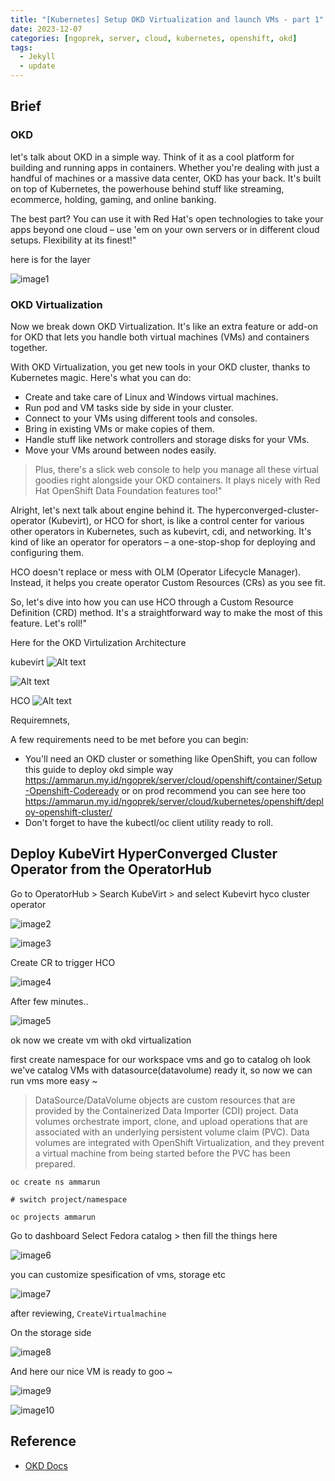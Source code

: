 ```yaml
---
title: "[Kubernetes] Setup OKD Virtualization and launch VMs - part 1"
date: 2023-12-07
categories: [ngoprek, server, cloud, kubernetes, openshift, okd]
tags:
  - Jekyll
  - update
---
```


## Brief

### OKD 

let's talk about OKD in a simple way. Think of it as a cool platform for building and running apps in containers. Whether you're dealing with just a handful of machines or a massive data center, OKD has your back. It's built on top of Kubernetes, the powerhouse behind stuff like streaming, ecommerce, holding, gaming, and online banking.

The best part? You can use it with Red Hat's open technologies to take your apps beyond one cloud – use 'em on your own servers or in different cloud setups. Flexibility at its finest!"

here is for the layer 

![image1](https://raw.githubusercontent.com/ammarun11/ammarun11.github.io/master/static/img/_posts/okd1.png)

### OKD Virtualization 

Now we break down OKD Virtualization. It's like an extra feature or add-on for OKD that lets you handle both virtual machines (VMs) and containers together.

With OKD Virtualization, you get new tools in your OKD cluster, thanks to Kubernetes magic. Here's what you can do:

- Create and take care of Linux and Windows virtual machines.
- Run pod and VM tasks side by side in your cluster.
- Connect to your VMs using different tools and consoles.
- Bring in existing VMs or make copies of them.
- Handle stuff like network controllers and storage disks for your VMs.
- Move your VMs around between nodes easily.

> Plus, there's a slick web console to help you manage all these virtual goodies right alongside your OKD containers. It plays nicely with Red Hat OpenShift Data Foundation features too!"

Alright, let's next talk about engine behind it. The hyperconverged-cluster-operator (Kubevirt), or HCO for short, is like a control center for various other operators in Kubernetes, such as kubevirt, cdi, and networking. It's kind of like an operator for operators – a one-stop-shop for deploying and configuring them.

HCO doesn't replace or mess with OLM (Operator Lifecycle Manager). Instead, it helps you create operator Custom Resources (CRs) as you see fit.

So, let's dive into how you can use HCO through a Custom Resource Definition (CRD) method. It's a straightforward way to make the most of this feature. Let's roll!"

Here for the OKD Virtulization Architecture

kubevirt
![Alt text](image-1.png)

![Alt text](image-2.png)

HCO
![Alt text](image.png)

Requiremnets,

A few requirements need to be met before you can begin:

- You'll need an OKD cluster or something like OpenShift, you can follow this guide to deploy okd simple way https://ammarun.my.id/ngoprek/server/cloud/openshift/container/Setup-Openshift-Codeready or on prod recommend you can see here too https://ammarun.my.id/ngoprek/server/cloud/kubernetes/openshift/deploy-openshift-cluster/ 
- Don't forget to have the kubectl/oc client utility ready to roll.

## Deploy KubeVirt HyperConverged Cluster Operator from the OperatorHub

Go to OperatorHub > Search KubeVirt > and select Kubevirt hyco cluster operator 

![image2](https://raw.githubusercontent.com/ammarun11/ammarun11.github.io/master/static/img/_posts/okd2.png)

![image3](https://raw.githubusercontent.com/ammarun11/ammarun11.github.io/master/static/img/_posts/okd3.png)

Create CR to trigger HCO 

![image4](https://raw.githubusercontent.com/ammarun11/ammarun11.github.io/master/static/img/_posts/okd4.png)

After few minutes..

![image5](https://raw.githubusercontent.com/ammarun11/ammarun11.github.io/master/static/img/_posts/okd5.png)

ok now we create vm with okd virtualization 

first create namespace for our workspace vms and go to catalog 
oh look we've catalog VMs with datasource(datavolume) ready it, so now we can run vms more easy ~
> DataSource/DataVolume objects are custom resources that are provided by the Containerized Data Importer (CDI) project. Data volumes orchestrate import, clone, and upload operations that are associated with an underlying persistent volume claim (PVC). Data volumes are integrated with OpenShift Virtualization, and they prevent a virtual machine from being started before the PVC has been prepared.

```
oc create ns ammarun

# switch project/namespace

oc projects ammarun
```

Go to dashboard 
Select Fedora catalog > then fill the things here 

![image6](https://raw.githubusercontent.com/ammarun11/ammarun11.github.io/master/static/img/_posts/okd6.png)

you can customize spesification of vms, storage etc 

![image7](https://raw.githubusercontent.com/ammarun11/ammarun11.github.io/master/static/img/_posts/okd7.png)

after reviewing, `CreateVirtualmachine`

On the storage side

![image8](https://raw.githubusercontent.com/ammarun11/ammarun11.github.io/master/static/img/_posts/okd8.png)

And here our nice VM is ready to goo ~

![image9](https://raw.githubusercontent.com/ammarun11/ammarun11.github.io/master/static/img/_posts/okd9.png)

![image10](https://raw.githubusercontent.com/ammarun11/ammarun11.github.io/master/static/img/_posts/okd10.png)


## Reference

-   [OKD Docs](https://docs.okd.io/4.13/virt/about-virt.html)
